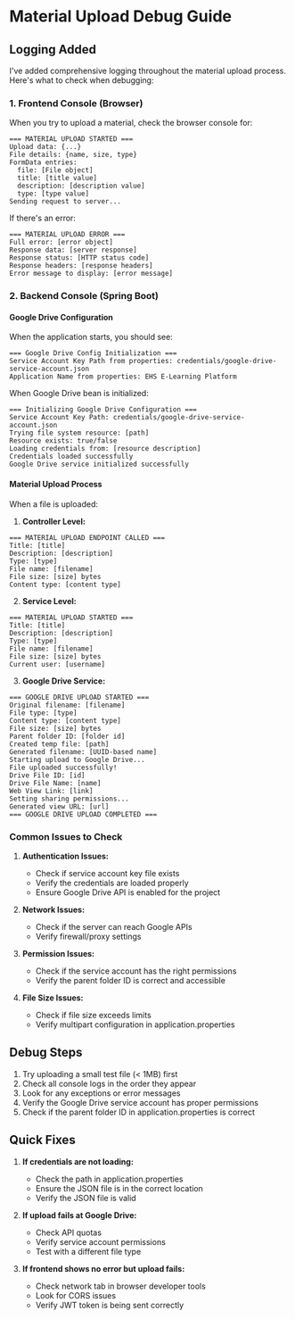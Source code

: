 # Material Upload Debug Guide

## Logging Added

I've added comprehensive logging throughout the material upload process. Here's what to check when debugging:

### 1. Frontend Console (Browser)
When you try to upload a material, check the browser console for:

```
=== MATERIAL UPLOAD STARTED ===
Upload data: {...}
File details: {name, size, type}
FormData entries:
  file: [File object]
  title: [title value]
  description: [description value]
  type: [type value]
Sending request to server...
```

If there's an error:
```
=== MATERIAL UPLOAD ERROR ===
Full error: [error object]
Response data: [server response]
Response status: [HTTP status code]
Response headers: [response headers]
Error message to display: [error message]
```

### 2. Backend Console (Spring Boot)

#### Google Drive Configuration
When the application starts, you should see:
```
=== Google Drive Config Initialization ===
Service Account Key Path from properties: credentials/google-drive-service-account.json
Application Name from properties: EHS E-Learning Platform
```

When Google Drive bean is initialized:
```
=== Initializing Google Drive Configuration ===
Service Account Key Path: credentials/google-drive-service-account.json
Trying file system resource: [path]
Resource exists: true/false
Loading credentials from: [resource description]
Credentials loaded successfully
Google Drive service initialized successfully
```

#### Material Upload Process
When a file is uploaded:

1. **Controller Level:**
```
=== MATERIAL UPLOAD ENDPOINT CALLED ===
Title: [title]
Description: [description]
Type: [type]
File name: [filename]
File size: [size] bytes
Content type: [content type]
```

2. **Service Level:**
```
=== MATERIAL UPLOAD STARTED ===
Title: [title]
Description: [description]
Type: [type]
File name: [filename]
File size: [size] bytes
Current user: [username]
```

3. **Google Drive Service:**
```
=== GOOGLE DRIVE UPLOAD STARTED ===
Original filename: [filename]
File type: [type]
Content type: [content type]
File size: [size] bytes
Parent folder ID: [folder id]
Created temp file: [path]
Generated filename: [UUID-based name]
Starting upload to Google Drive...
File uploaded successfully!
Drive File ID: [id]
Drive File Name: [name]
Web View Link: [link]
Setting sharing permissions...
Generated view URL: [url]
=== GOOGLE DRIVE UPLOAD COMPLETED ===
```

### Common Issues to Check

1. **Authentication Issues:**
   - Check if service account key file exists
   - Verify the credentials are loaded properly
   - Ensure Google Drive API is enabled for the project

2. **Network Issues:**
   - Check if the server can reach Google APIs
   - Verify firewall/proxy settings

3. **Permission Issues:**
   - Check if the service account has the right permissions
   - Verify the parent folder ID is correct and accessible

4. **File Size Issues:**
   - Check if file size exceeds limits
   - Verify multipart configuration in application.properties

## Debug Steps

1. Try uploading a small test file (< 1MB) first
2. Check all console logs in the order they appear
3. Look for any exceptions or error messages
4. Verify the Google Drive service account has proper permissions
5. Check if the parent folder ID in application.properties is correct

## Quick Fixes

1. **If credentials are not loading:**
   - Check the path in application.properties
   - Ensure the JSON file is in the correct location
   - Verify the JSON file is valid

2. **If upload fails at Google Drive:**
   - Check API quotas
   - Verify service account permissions
   - Test with a different file type

3. **If frontend shows no error but upload fails:**
   - Check network tab in browser developer tools
   - Look for CORS issues
   - Verify JWT token is being sent correctly